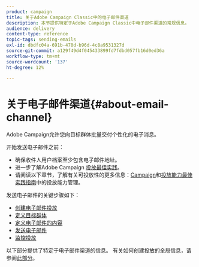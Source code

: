 ```yaml
---
product: campaign
title: 关于Adobe Campaign Classic中的电子邮件渠道
description: 本节提供特定于Adobe Campaign Classic中电子邮件渠道的常规信息。
audience: delivery
content-type: reference
topic-tags: sending-emails
exl-id: dbdfc04a-691b-470d-b96d-4c8a9531327d
source-git-commit: a129f49d4f045433899fd7fdbd057fb16d0ed36a
workflow-type: tm+mt
source-wordcount: '137'
ht-degree: 12%

---
```


# 关于电子邮件渠道{#about-email-channel}

Adobe Campaign允许您向目标群体批量交付个性化的电子消息。

开始发送电子邮件之前：

* 确保收件人用户档案至少包含电子邮件地址。
* 进一步了解Adobe Campaign [投放最佳实践](delivery-best-practices.md)。
* 请阅读以下章节，了解有关可投放性的更多信息：[Campaign](about-deliverability.md)和[投放能力最佳实践指南](https://experienceleague.adobe.com/docs/deliverability-learn/deliverability-best-practice-guide/introduction.html?lang=zh-Hans)中的投放能力管理。

发送电子邮件的关键步骤如下：

* [创建电子邮件投放](creating-an-email-delivery.md)
* [定义目标群体](steps-defining-the-target-population.md)
* [定义电子邮件的内容](defining-the-email-content.md)
* [发送电子邮件](sending-messages.md)
* [监控投放](about-delivery-monitoring.md)

以下部分提供了特定于电子邮件渠道的信息。 有关如何创建投放的全局信息，请参阅[此部分](steps-about-delivery-creation-steps.md)。
